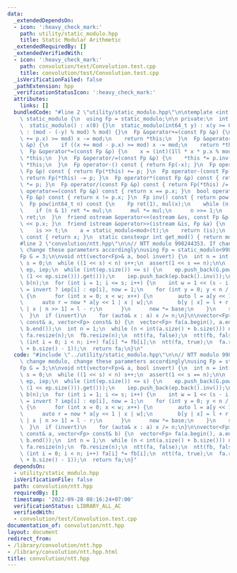 ```yaml
---
data:
  _extendedDependsOn:
  - icon: ':heavy_check_mark:'
    path: utility/static_modulo.hpp
    title: Static Modular Arithmetic
  _extendedRequiredBy: []
  _extendedVerifiedWith:
  - icon: ':heavy_check_mark:'
    path: convolution/test/Convolution.test.cpp
    title: convolution/test/Convolution.test.cpp
  _isVerificationFailed: false
  _pathExtension: hpp
  _verificationStatusIcon: ':heavy_check_mark:'
  attributes:
    links: []
  bundledCode: "#line 2 \"utility/static_modulo.hpp\"\n\ntemplate <int mod>\nstruct\
    \ static_modulo {\n  using Fp = static_modulo;\n\n private:\n  int x;\n\n public:\n\
    \  static_modulo() : x(0) {}\n  static_modulo(int64_t y) : x(y >= 0 ? y % mod\
    \ : (mod - (-y) % mod) % mod) {}\n  Fp &operator+=(const Fp &p) {\n    if ((x\
    \ += p.x) >= mod) x -= mod;\n    return *this;\n  }\n  Fp &operator-=(const Fp\
    \ &p) {\n    if ((x += mod - p.x) >= mod) x -= mod;\n    return *this;\n  }\n\
    \  Fp &operator*=(const Fp &p) {\n    x = (int)(1ll * x * p.x % mod);\n    return\
    \ *this;\n  }\n  Fp &operator/=(const Fp &p) {\n    *this *= p.inv();\n    return\
    \ *this;\n  }\n  Fp operator-() const { return Fp(-x); }\n  Fp operator+(const\
    \ Fp &p) const { return Fp(*this) += p; }\n  Fp operator-(const Fp &p) const {\
    \ return Fp(*this) -= p; }\n  Fp operator*(const Fp &p) const { return Fp(*this)\
    \ *= p; }\n  Fp operator/(const Fp &p) const { return Fp(*this) /= p; }\n  bool\
    \ operator==(const Fp &p) const { return x == p.x; }\n  bool operator!=(const\
    \ Fp &p) const { return x != p.x; }\n  Fp inv() const { return pow(mod - 2); }\n\
    \  Fp pow(int64_t n) const {\n    Fp ret(1), mul(x);\n    while (n > 0) {\n  \
    \    if (n & 1) ret *= mul;\n      mul *= mul;\n      n >>= 1;\n    }\n    return\
    \ ret;\n  }\n  friend ostream &operator<<(ostream &os, const Fp &p) { return os\
    \ << p.x; }\n  friend istream &operator>>(istream &is, Fp &a) {\n    int64_t t;\n\
    \    is >> t;\n    a = static_modulo<mod>(t);\n    return (is);\n  }\n  int get()\
    \ const { return x; }\n  static constexpr int get_mod() { return mod; }\n};\n\
    #line 2 \"convolution/ntt.hpp\"\n\n// NTT modulo 998244353. If change modulo,\
    \ change these parameters accordingly\nusing Fp = static_modulo<998244353>;\n\
    Fp G = 3;\n\nvoid ntt(vector<Fp>& a, bool invert) {\n  int n = int(a.size()),\
    \ s = 0;\n  while ((1 << s) < n) s++;\n  assert(1 << s == n);\n\n  static vector<Fp>\
    \ ep, iep;\n  while (int(ep.size()) <= s) {\n    ep.push_back(G.pow((Fp(-1) /\
    \ (1 << ep.size())).get()));\n    iep.push_back(ep.back().inv());\n  }\n  vector<Fp>\
    \ b(n);\n  for (int i = 1; i <= s; i++) {\n    int w = 1 << (s - i);\n    Fp base\
    \ = invert ? iep[i] : ep[i], now = 1;\n    for (int y = 0; y < n / 2; y += w)\
    \ {\n      for (int x = 0; x < w; x++) {\n        auto l = a[y << 1 | x];\n  \
    \      auto r = now * a[y << 1 | x | w];\n        b[y | x] = l + r;\n        b[y\
    \ | x | n >> 1] = l - r;\n      }\n      now *= base;\n    }\n    swap(a, b);\n\
    \  }\n  if (invert)\n    for (auto& x : a) x /= n;\n}\n\nvector<Fp> nttconv(vector<Fp>\
    \ const& a, vector<Fp> const& b) {\n  vector<Fp> fa(a.begin(), a.end()), fb(b.begin(),\
    \ b.end());\n  int n = 1;\n  while (n < int(a.size() + b.size())) n <<= 1;\n \
    \ fa.resize(n);\n  fb.resize(n);\n  ntt(fa, false);\n  ntt(fb, false);\n  for\
    \ (int i = 0; i < n; i++) fa[i] *= fb[i];\n  ntt(fa, true);\n  fa.resize(int(a.size()\
    \ + b.size() - 1));\n  return fa;\n}\n"
  code: "#include \"../utility/static_modulo.hpp\"\n\n// NTT modulo 998244353. If\
    \ change modulo, change these parameters accordingly\nusing Fp = static_modulo<998244353>;\n\
    Fp G = 3;\n\nvoid ntt(vector<Fp>& a, bool invert) {\n  int n = int(a.size()),\
    \ s = 0;\n  while ((1 << s) < n) s++;\n  assert(1 << s == n);\n\n  static vector<Fp>\
    \ ep, iep;\n  while (int(ep.size()) <= s) {\n    ep.push_back(G.pow((Fp(-1) /\
    \ (1 << ep.size())).get()));\n    iep.push_back(ep.back().inv());\n  }\n  vector<Fp>\
    \ b(n);\n  for (int i = 1; i <= s; i++) {\n    int w = 1 << (s - i);\n    Fp base\
    \ = invert ? iep[i] : ep[i], now = 1;\n    for (int y = 0; y < n / 2; y += w)\
    \ {\n      for (int x = 0; x < w; x++) {\n        auto l = a[y << 1 | x];\n  \
    \      auto r = now * a[y << 1 | x | w];\n        b[y | x] = l + r;\n        b[y\
    \ | x | n >> 1] = l - r;\n      }\n      now *= base;\n    }\n    swap(a, b);\n\
    \  }\n  if (invert)\n    for (auto& x : a) x /= n;\n}\n\nvector<Fp> nttconv(vector<Fp>\
    \ const& a, vector<Fp> const& b) {\n  vector<Fp> fa(a.begin(), a.end()), fb(b.begin(),\
    \ b.end());\n  int n = 1;\n  while (n < int(a.size() + b.size())) n <<= 1;\n \
    \ fa.resize(n);\n  fb.resize(n);\n  ntt(fa, false);\n  ntt(fb, false);\n  for\
    \ (int i = 0; i < n; i++) fa[i] *= fb[i];\n  ntt(fa, true);\n  fa.resize(int(a.size()\
    \ + b.size() - 1));\n  return fa;\n}"
  dependsOn:
  - utility/static_modulo.hpp
  isVerificationFile: false
  path: convolution/ntt.hpp
  requiredBy: []
  timestamp: '2022-09-28 08:16:24+07:00'
  verificationStatus: LIBRARY_ALL_AC
  verifiedWith:
  - convolution/test/Convolution.test.cpp
documentation_of: convolution/ntt.hpp
layout: document
redirect_from:
- /library/convolution/ntt.hpp
- /library/convolution/ntt.hpp.html
title: convolution/ntt.hpp
---
```

